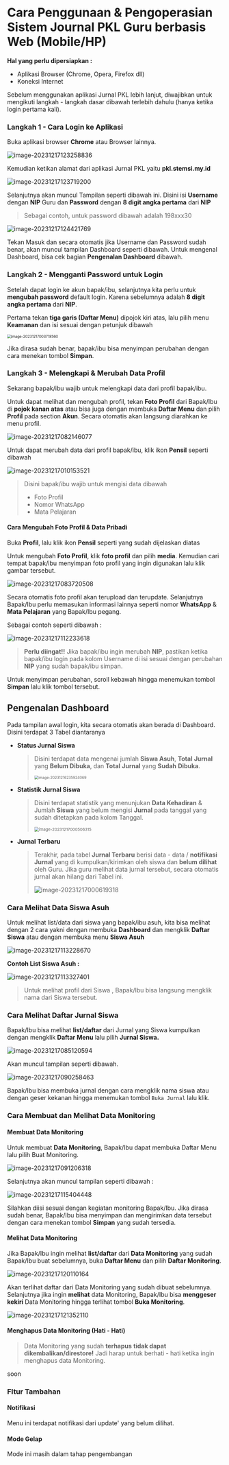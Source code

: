 # Cara Penggunaan & Pengoperasian Sistem Journal PKL Guru berbasis Web (Mobile/HP)


**Hal yang perlu dipersiapkan :**

- Aplikasi Browser (Chrome, Opera, Firefox dll)
- Koneksi Internet

Sebelum menggunakan aplikasi Jurnal PKL lebih lanjut, diwajibkan untuk mengikuti langkah - langkah dasar dibawah terlebih dahulu (hanya ketika login pertama kali).

### Langkah 1 - Cara Login ke Aplikasi

Buka aplikasi browser **Chrome** atau Browser lainnya.

![image-20231217123258836](C:\Users\ASUS\AppData\Roaming\Typora\typora-user-images\image-20231217123258836.png)

Kemudian ketikan alamat dari aplikasi Jurnal PKL yaitu **pkl.stemsi.my.id**

![image-20231217123719200](C:\Users\ASUS\AppData\Roaming\Typora\typora-user-images\image-20231217123719200.png)

Selanjutnya akan muncul Tampilan seperti dibawah ini. Disini isi **Username** dengan **NIP** Guru dan **Password** dengan **8 digit angka pertama** dari **NIP**

> Sebagai contoh, untuk password dibawah adalah 198xxx30

![image-20231217124421769](C:\Users\ASUS\AppData\Roaming\Typora\typora-user-images\image-20231217124421769.png)

Tekan Masuk dan secara otomatis jika Username dan Password sudah benar, akan muncul tampilan Dashboard seperti dibawah. Untuk mengenal Dashboard, bisa cek bagian **Pengenalan Dashboard** dibawah.

### Langkah 2 - Mengganti Password untuk Login

Setelah dapat login ke akun bapak/ibu, selanjutnya kita perlu untuk **mengubah password** default login. Karena sebelumnya adalah **8 digit angka pertama** dari **NIP**.

Pertama tekan **tiga garis (Daftar Menu)** dipojok kiri atas, lalu pilih menu **Keamanan** dan isi sesuai dengan petunjuk dibawah

<img src="C:\Users\ASUS\AppData\Roaming\Typora\typora-user-images\image-20231217003718560.png" alt="image-20231217003718560" style="zoom:60%;" />

Jika dirasa sudah benar, bapak/ibu bisa menyimpan perubahan dengan cara menekan tombol **Simpan**.

### Langkah 3 - Melengkapi & Merubah Data Profil

Sekarang bapak/ibu wajib untuk melengkapi data dari profil bapak/ibu. 

Untuk dapat melihat dan mengubah profil, tekan **Foto Profil** dari Bapak/Ibu di **pojok kanan atas** atau bisa juga dengan membuka **Daftar Menu** dan pilih **Profil** pada section **Akun**. Secara otomatis akan langsung diarahkan ke menu profil.

![image-20231217082146077](C:\Users\ASUS\AppData\Roaming\Typora\typora-user-images\image-20231217082146077.png)

Untuk dapat merubah data dari profil bapak/ibu, klik ikon **Pensil** seperti dibawah

![image-20231217010153521](C:\Users\ASUS\AppData\Roaming\Typora\typora-user-images\image-20231217010153521.png)

> Disini bapak/ibu wajib untuk mengisi data dibawah
>
> - Foto Profil
> - Nomor WhatsApp
> - Mata Pelajaran

#### Cara Mengubah Foto Profil & Data Pribadi

Buka **Profil**, lalu klik ikon **Pensil** seperti yang sudah dijelaskan diatas

Untuk mengubah **Foto Profil**, klik **foto profil** dan pilih **media**. Kemudian cari tempat bapak/ibu menyimpan foto profil yang ingin digunakan lalu klik gambar tersebut.

![image-20231217083720508](C:\Users\ASUS\AppData\Roaming\Typora\typora-user-images\image-20231217083720508.png)

Secara otomatis foto profil akan terupload dan terupdate. Selanjutnya Bapak/Ibu perlu memasukan informasi lainnya seperti nomor **WhatsApp** & **Mata Pelajaran** yang Bapak/Ibu pegang.

Sebagai contoh seperti dibawah :

![image-20231217112233618](C:\Users\ASUS\AppData\Roaming\Typora\typora-user-images\image-20231217112233618.png)

> **Perlu diingat!!** Jika bapak/ibu ingin merubah **NIP**, pastikan ketika bapak/ibu login pada kolom Username di isi sesuai dengan perubahan **NIP** yang sudah bapak/ibu simpan.

Untuk menyimpan perubahan, scroll kebawah hingga menemukan tombol **Simpan** lalu klik tombol tersebut.

## Pengenalan Dashboard

Pada tampilan awal login, kita secara otomatis akan berada di Dashboard. Disini terdapat 3 Tabel diantaranya

- **Status Jurnal Siswa**

  > Disini terdapat data mengenai jumlah **Siswa Asuh**, **Total** **Jurnal** yang **Belum Dibuka**, dan **Total** **Jurnal** yang **Sudah** **Dibuka**.
  >
  > <img src="C:\Users\ASUS\AppData\Roaming\Typora\typora-user-images\image-20231216235924069.png" alt="image-20231216235924069" style="zoom:60%;" />

- **Statistik Jurnal Siswa**

  > Disini terdapat statistik yang menunjukan **Data Kehadiran** & Jumlah **Siswa** yang belum mengisi **Jurnal** pada tanggal yang sudah ditetapkan pada kolom Tanggal.
  >
  > <img src="C:\Users\ASUS\AppData\Roaming\Typora\typora-user-images\image-20231217000506315.png" alt="image-20231217000506315" style="zoom:67%;" />

- **Jurnal Terbaru**

  > Terakhir, pada tabel **Jurnal Terbaru** berisi data - data / **notifikasi Jurnal** yang di kumpulkan/kirimkan oleh siswa dan **belum dilihat** oleh Guru. Jika guru melihat data jurnal tersebut, secara otomatis jurnal akan hilang dari Tabel ini.
  >
  > <img src="C:\Users\ASUS\AppData\Roaming\Typora\typora-user-images\image-20231217000619318.png" alt="image-20231217000619318" style="zoom:100%;" />

### Cara Melihat Data Siswa Asuh

Untuk melihat list/data dari siswa yang bapak/ibu asuh, kita bisa melihat dengan 2 cara yakni dengan membuka **Dashboard** dan mengklik **Daftar Siswa** atau dengan membuka menu **Siswa Asuh**

![image-20231217113228670](C:\Users\ASUS\AppData\Roaming\Typora\typora-user-images\image-20231217113228670.png)

**Contoh List Siswa Asuh :**

![image-20231217113327401](C:\Users\ASUS\AppData\Roaming\Typora\typora-user-images\image-20231217113327401.png)

> Untuk melihat profil dari Siswa , Bapak/Ibu bisa langsung mengklik nama dari Siswa tersebut.

### Cara Melihat Daftar Jurnal Siswa

Bapak/Ibu bisa melihat **list/daftar** dari Jurnal yang Siswa kumpulkan dengan mengklik **Daftar Menu** lalu pilih **Jurnal Siswa.**

![image-20231217085120594](C:\Users\ASUS\AppData\Roaming\Typora\typora-user-images\image-20231217085120594.png)

Akan muncul tampilan seperti dibawah.

![image-20231217090258463](C:\Users\ASUS\AppData\Roaming\Typora\typora-user-images\image-20231217090258463.png)

Bapak/Ibu bisa membuka jurnal dengan cara mengklik nama siswa atau dengan geser kekanan hingga menemukan tombol `Buka Jurnal` lalu klik.

### Cara Membuat dan Melihat Data Monitoring

#### Membuat Data Monitoring

Untuk membuat **Data Monitoring**, Bapak/Ibu dapat membuka Daftar Menu lalu pilih Buat Monitoring.

![image-20231217091206318](C:\Users\ASUS\AppData\Roaming\Typora\typora-user-images\image-20231217091206318.png)

Selanjutnya akan muncul tampilan seperti dibawah :

![image-20231217115404448](C:\Users\ASUS\AppData\Roaming\Typora\typora-user-images\image-20231217115404448.png)

Silahkan diisi sesuai dengan kegiatan monitoring Bapak/Ibu. Jika dirasa sudah benar, Bapak/Ibu bisa menyimpan dan mengirimkan data tersebut dengan cara menekan tombol **Simpan** yang sudah tersedia.

#### Melihat Data Monitoring

Jika Bapak/Ibu ingin melihat **list/daftar** dari **Data Monitoring** yang sudah Bapak/Ibu buat sebelumnya, buka **Daftar Menu** dan pilih **Daftar Monitoring**.

![image-20231217120110164](C:\Users\ASUS\AppData\Roaming\Typora\typora-user-images\image-20231217120110164.png)

Akan terlihat daftar dari Data Monitoring yang sudah dibuat sebelumnya. Selanjutnya jika ingin **melihat** data Monitoring, Bapak/Ibu bisa **menggeser kekiri** Data Monitoring hingga terlihat tombol **Buka Monitoring**.

![image-20231217121352110](C:\Users\ASUS\AppData\Roaming\Typora\typora-user-images\image-20231217121352110.png)

#### Menghapus Data Monitoring (Hati - Hati)

> Data Monitoring yang sudah **terhapus** **tidak dapat** **dikembalikan/direstore!** Jadi harap untuk berhati - hati ketika ingin menghapus data Monitoring.

soon

### FItur Tambahan

#### Notifikasi

Menu ini terdapat notifikasi dari update' yang belum dilihat.
#### Mode Gelap

Mode ini masih dalam tahap pengembangan

